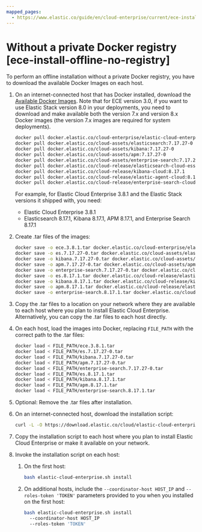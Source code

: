 ```yaml
---
mapped_pages:
  - https://www.elastic.co/guide/en/cloud-enterprise/current/ece-install-offline-no-registry.html
---
```


# Without a private Docker registry [ece-install-offline-no-registry]

To perform an offline installation without a private Docker registry, you have to download the available Docker Images on each host.

1. On an internet-connected host that has Docker installed, download the [Available Docker Images](ece-install-offline-images.md). Note that for ECE version 3.0, if you want to use Elastic Stack version 8.0 in your deployments, you need to download and make available both the version 7.x and version 8.x Docker images (the version 7.x images are required for system deployments).

    ```sh
    docker pull docker.elastic.co/cloud-enterprise/elastic-cloud-enterprise:3.8.1
    docker pull docker.elastic.co/cloud-assets/elasticsearch:7.17.27-0
    docker pull docker.elastic.co/cloud-assets/kibana:7.17.27-0
    docker pull docker.elastic.co/cloud-assets/apm:7.17.27-0
    docker pull docker.elastic.co/cloud-assets/enterprise-search:7.17.27-0
    docker pull docker.elastic.co/cloud-release/elasticsearch-cloud-ess:8.17.1
    docker pull docker.elastic.co/cloud-release/kibana-cloud:8.17.1
    docker pull docker.elastic.co/cloud-release/elastic-agent-cloud:8.17.1
    docker pull docker.elastic.co/cloud-release/enterprise-search-cloud:8.17.1
    ```

    For example, for Elastic Cloud Enterprise 3.8.1 and the Elastic Stack versions it shipped with, you need:

    * Elastic Cloud Enterprise 3.8.1
    * Elasticsearch 8.17.1, Kibana 8.17.1, APM 8.17.1, and Enterprise Search 8.17.1

2. Create .tar files of the images:

    ```sh
    docker save -o ece.3.8.1.tar docker.elastic.co/cloud-enterprise/elastic-cloud-enterprise:3.8.1
    docker save -o es.7.17.27-0.tar docker.elastic.co/cloud-assets/elasticsearch:7.17.27-0
    docker save -o kibana.7.17.27-0.tar docker.elastic.co/cloud-assets/kibana:7.17.27-0
    docker save -o apm.7.17.27-0.tar docker.elastic.co/cloud-assets/apm:7.17.27-0
    docker save -o enterprise-search.7.17.27-0.tar docker.elastic.co/cloud-assets/enterprise-search:7.17.27-0
    docker save -o es.8.17.1.tar docker.elastic.co/cloud-release/elasticsearch-cloud-ess:8.17.1
    docker save -o kibana.8.17.1.tar docker.elastic.co/cloud-release/kibana-cloud:8.17.1
    docker save -o apm.8.17.1.tar docker.elastic.co/cloud-release/elastic-agent-cloud:8.17.1
    docker save -o enterprise-search.8.17.1.tar docker.elastic.co/cloud-release/enterprise-search-cloud:8.17.1
    ```

3. Copy the .tar files to a location on your network where they are available to each host where you plan to install Elastic Cloud Enterprise. Alternatively, you can copy the .tar files to each host directly.
4. On each host, load the images into Docker, replacing `FILE_PATH` with the correct path to the .tar files:

    ```sh
    docker load < FILE_PATH/ece.3.8.1.tar
    docker load < FILE_PATH/es.7.17.27-0.tar
    docker load < FILE_PATH/kibana.7.17.27-0.tar
    docker load < FILE_PATH/apm.7.17.27-0.tar
    docker load < FILE_PATH/enterprise-search.7.17.27-0.tar
    docker load < FILE_PATH/es.8.17.1.tar
    docker load < FILE_PATH/kibana.8.17.1.tar
    docker load < FILE_PATH/apm.8.17.1.tar
    docker load < FILE_PATH/enterprise-search.8.17.1.tar
    ```

5. Optional: Remove the .tar files after installation.
6. On an internet-connected host, download the installation script:

    ```sh
    curl -L -O https://download.elastic.co/cloud/elastic-cloud-enterprise.sh
    ```

7. Copy the installation script to each host where you plan to install Elastic Cloud Enterprise or make it available on your network.
8. Invoke the installation script on each host:

    1. On the first host:

        ```sh
        bash elastic-cloud-enterprise.sh install
        ```

    2. On additional hosts, include the `--coordinator-host HOST_IP` and `--roles-token 'TOKEN'` parameters provided to you when you installed on the first host:

        ```sh
        bash elastic-cloud-enterprise.sh install
          --coordinator-host HOST_IP
          --roles-token 'TOKEN'
        ```


